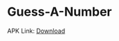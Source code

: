 # Guess-A-Number
APK Link: [Download](https://exp-shell-app-assets.s3.us-west-1.amazonaws.com/android/%40amit036/guess-a-number-95b6fc57b0b140c6a354c48725db2307-signed.apk)
